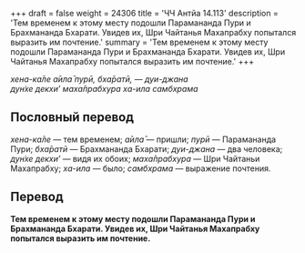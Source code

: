 +++
draft = false
weight = 24306
title = 'ЧЧ Антйа 14.113'
description = 'Тем временем к этому месту подошли Парамананда Пури и Брахмананда Бхарати. Увидев их, Шри Чайтанья Махапрабху попытался выразить им почтение.'
summary = 'Тем временем к этому месту подошли Парамананда Пури и Брахмананда Бхарати. Увидев их, Шри Чайтанья Махапрабху попытался выразить им почтение.'
+++

_хена-ка̄ле а̄ила̄ пурӣ, бха̄ратӣ, — дуи-джана  
дун̇хе декхи’ маха̄прабхура ха-ила самбхрама_

## Пословный перевод

_хена_\-_ка̄ле_ — тем временем; _а̄ила̄_ — пришли; _пурӣ_ — Парамананда Пури; _бха̄ратӣ_ — Брахмананда Бхарати; _дуи_\-_джана_ — два человека; _дун̇хе_ _декхи’_ — видя их обоих; _маха̄прабхура_ — Шри Чайтаньи Махапрабху; _ха_\-_ила_ — было; _самбхрама_ — выражение почтения.

## Перевод

**Тем временем к этому месту подошли Парамананда Пури и Брахмананда Бхарати. Увидев их, Шри Чайтанья Махапрабху попытался выразить им почтение.**
